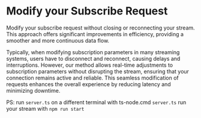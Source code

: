 # Modify your Subscribe Request

Modify your subscribe request without closing or reconnecting your stream. 
This approach offers significant improvements in efficiency, providing a smoother and more continuous data flow.

Typically, when modifying subscription parameters in many streaming systems, users have to disconnect and reconnect, causing delays and interruptions. However, our method allows real-time adjustments to subscription parameters without disrupting the stream, ensuring that your connection remains active and reliable. This seamless modification of requests enhances the overall experience by reducing latency and minimizing downtime.

PS:
 run `server.ts` on a different terminal with ts-node.cmd `server.ts`
 run your stream with `npm run start`